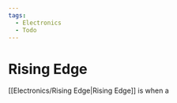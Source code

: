 ```yaml
---
tags:
  - Electronics
  - Todo
---
```

# Rising Edge
[[Electronics/Rising Edge|Rising Edge]] is when a